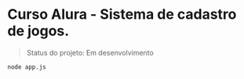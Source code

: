 <h1>Curso Alura - Sistema de cadastro de jogos.</h1>

> Status do projeto: Em desenvolvimento

````
node app.js
````
